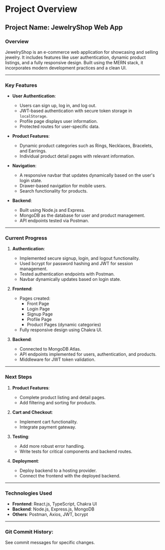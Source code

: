 # Project Overview

## **Project Name**: JewelryShop Web App

### **Overview**
JewelryShop is an e-commerce web application for showcasing and selling jewelry. It includes features like user authentication, dynamic product listings, and a fully responsive design. Built using the MERN stack, it incorporates modern development practices and a clean UI.

---

### **Key Features**
- **User Authentication**:
  - Users can sign up, log in, and log out.
  - JWT-based authentication with secure token storage in `localStorage`.
  - Profile page displays user information.
  - Protected routes for user-specific data.

- **Product Features**:
  - Dynamic product categories such as Rings, Necklaces, Bracelets, and Earrings.
  - Individual product detail pages with relevant information.

- **Navigation**:
  - A responsive navbar that updates dynamically based on the user's login state.
  - Drawer-based navigation for mobile users.
  - Search functionality for products.

- **Backend**:
  - Built using Node.js and Express.
  - MongoDB as the database for user and product management.
  - API endpoints tested via Postman.

---

### **Current Progress**
1. **Authentication**:
   - Implemented secure signup, login, and logout functionality.
   - Used bcrypt for password hashing and JWT for session management.
   - Tested authentication endpoints with Postman.
   - Navbar dynamically updates based on login state.

2. **Frontend**:
   - Pages created:
     - Front Page
     - Login Page
     - Signup Page
     - Profile Page
     - Product Pages (dynamic categories)
   - Fully responsive design using Chakra UI.

3. **Backend**:
   - Connected to MongoDB Atlas.
   - API endpoints implemented for users, authentication, and products.
   - Middleware for JWT token validation.

---

### **Next Steps**
1. **Product Features**:
   - Complete product listing and detail pages.
   - Add filtering and sorting for products.

2. **Cart and Checkout**:
   - Implement cart functionality.
   - Integrate payment gateway.

3. **Testing**:
   - Add more robust error handling.
   - Write tests for critical components and backend routes.

4. **Deployment**:
   - Deploy backend to a hosting provider.
   - Connect the frontend with the deployed backend.

---

### **Technologies Used**
- **Frontend**: React.js, TypeScript, Chakra UI
- **Backend**: Node.js, Express.js, MongoDB
- **Others**: Postman, Axios, JWT, bcrypt

---

### **Git Commit History**:
See commit messages for specific changes.

